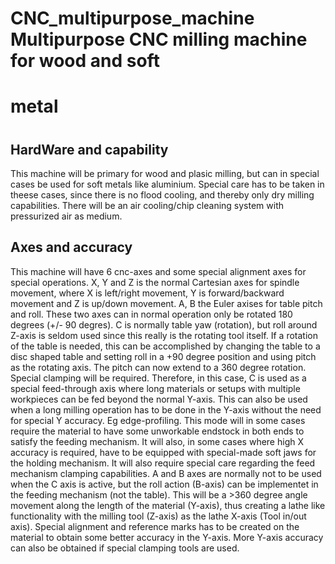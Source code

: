 # CNC_multipurpose_machine Multipurpose CNC milling machine for wood and soft
# metal
# 
## HardWare and capability
This machine will be primary for wood and plasic milling, but can in special
cases be used for soft metals like aluminium. Special care has to be taken in
theese cases, since there is no flood cooling, and thereby only dry milling
capabilities. There will be an air cooling/chip cleaning system with
pressurized air as medium.

## Axes and accuracy
This machine will have 6 cnc-axes and some special alignment axes for special
operations. X, Y and Z is the normal Cartesian axes for spindle movement,
where X is left/right movement, Y is forward/backward movement and Z is
up/down movement. A, B the Euler axises for table pitch and roll. These two
axes can in normal operation only be rotated 180 degrees (+/- 90 degres). C is
normally table yaw (rotation), but roll around Z-axis is seldom used since
this really is the rotating tool itself. If a rotation of the table is needed,
this can be accomplished by changing the table to a disc shaped table and
setting roll in a +90 degree position and using pitch as the rotating axis.
The pitch can now extend to a 360 degree rotation. Special clamping will be
required. Therefore, in this case, C is used as a special feed-through axis
where long materials or setups with multiple workpieces can be fed beyond the
normal Y-axis. This can also be used when a long milling operation has to be
done in the Y-axis without the need for special Y accuracy. Eg edge-profiling.
This mode will in some cases require the material to have some unworkable
endstock in both ends to satisfy the feeding mechanism. It will also, in some
cases where high X accuracy is required, have to be equipped with special-made
soft jaws for the holding mechanism. It will also require special care
regarding the feed mechanism clamping capabilities. A and B axes are normally
not to be used when the C axis is active, but the roll action (B-axis) can be
implementet in the feeding mechanism (not the table). This will be a >360
degree angle movement along the length of the material (Y-axis), thus creating
a lathe like functionality with the milling tool (Z-axis) as the lathe X-axis
(Tool in/out axis). Special alignment and reference marks has to be created on
the material to obtain some better accuracy in the Y-axis. More Y-axis
accuracy can also be obtained if special clamping tools are used.
